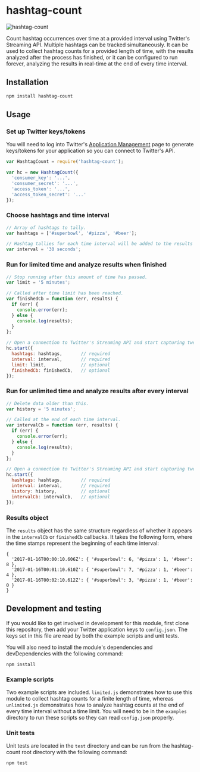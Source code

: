 # hashtag-count

![hashtag-count](../master/images/hashtag-count.png?raw=true)

Count hashtag occurrences over time at a provided interval using Twitter's
Streaming API. Multiple hashtags can be tracked simultaneously. It can be used
to collect hashtag counts for a provided length of time, with the results
analyzed after the process has finished, or it can be configured to run forever,
analyzing the results in real-time at the end of every time interval.

## Installation

```bash
npm install hashtag-count
```

## Usage

### Set up Twitter keys/tokens

You will need to log into Twitter's
[Application Management](https://apps.twitter.com/)
page to generate keys/tokens for your application so you can connect to
Twitter's API.

```javascript
var HashtagCount = require('hashtag-count');

var hc = new HashtagCount({
  'consumer_key': '...',
  'consumer_secret': '...',
  'access_token': '...',
  'access_token_secret': '...'
});
```

### Choose hashtags and time interval

```javascript
// Array of hashtags to tally.
var hashtags = ['#superbowl', '#pizza', '#beer'];

// Hashtag tallies for each time interval will be added to the results object.
var interval = '30 seconds';
```

### Run for limited time and analyze results when finished

```javascript
// Stop running after this amount of time has passed.
var limit = '5 minutes';

// Called after time limit has been reached.
var finishedCb = function (err, results) {
  if (err) {
    console.error(err);
  } else {
    console.log(results);
  }
};

// Open a connection to Twitter's Streaming API and start capturing tweets!
hc.start({
  hashtags: hashtags,       // required
  interval: interval,       // required
  limit: limit,             // optional
  finishedCb: finishedCb,   // optional
});
```

### Run for unlimited time and analyze results after every interval

```javascript
// Delete data older than this.
var history = '5 minutes';

// Called at the end of each time interval.
var intervalCb = function (err, results) {
  if (err) {
    console.error(err);
  } else {
    console.log(results);
  }
};

// Open a connection to Twitter's Streaming API and start capturing tweets!
hc.start({
  hashtags: hashtags,       // required
  interval: interval,       // required
  history: history,         // optional
  intervalCb: intervalCb,   // optional
});
```

### Results object

The `results` object has the same structure regardless of whether it appears in
the `intervalCb` or `finishedCb` callbacks. It takes the following form, where
the time stamps represent the beginning of each time interval:

```
{
  '2017-01-16T00:00:10.606Z': { '#superbowl': 6, '#pizza': 1, '#beer': 8 },
  '2017-01-16T00:01:10.610Z': { '#superbowl': 7, '#pizza': 1, '#beer': 4 },
  '2017-01-16T00:02:10.612Z': { '#superbowl': 3, '#pizza': 1, '#beer': 0 }
}
```

## Development and testing

If you would like to get involved in development for this module, first clone
this repository, then add your Twitter application keys to `config.json`. The
keys set in this file are read by both the example scripts and unit tests.

You will also need to install the module's dependencies and devDependencies with
the following command:

```
npm install
```

### Example scripts

Two example scripts are included. `limited.js` demonstrates how to use this
module to collect hashtag counts for a finite length of time, whereas
`unlimited.js` demonstrates how to analyze hashtag counts at the end of every
time interval without a time limit. You will need to be in the `examples`
directory to run these scripts so they can read `config.json` properly.

### Unit tests

Unit tests are located in the `test` directory and can be run from the
hashtag-count root directory with the following command:

```
npm test
```
